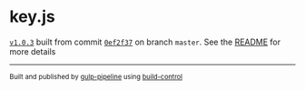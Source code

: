 # key.js

[`v1.0.3`](../../releases/tag/v1.0.3) built from commit [`0ef2f37`](../../commit/0ef2f372f39eb251af8034bcbf1aa48008087dfb) on branch `master`. See the [README](../..) for more details

---
<sup>Built and published by [gulp-pipeline](https://github.com/alienfast/gulp-pipeline) using [build-control](https://github.com/alienfast/build-control)</sup>
